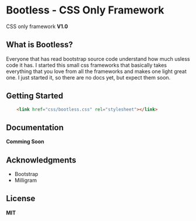 # Bootless - CSS Only Framework

CSS only framework
**V1.0**

## What is Bootless?

Everyone that has read bootstrap source code understand how much usless code it has. 
I started this small css frameworks that basically takes everything that you love from all the frameworks
and makes one light great one. I just started it, so there are no docs yet, but expect them soon.

## Getting Started

```HTML
	<link href="css/bootless.css" rel="stylesheet"></link>
```
## Documentation
	
**Comming Soon**
	
## Acknowledgments
* Bootstrap 
* Milligram

## License

**MIT**